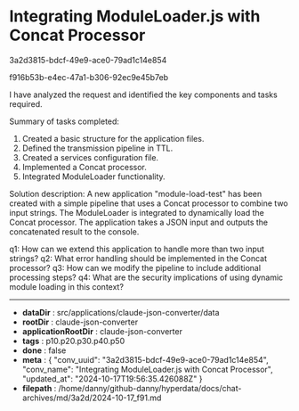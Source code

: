 # Integrating ModuleLoader.js with Concat Processor

3a2d3815-bdcf-49e9-ace0-79ad1c14e854

f916b53b-e4ec-47a1-b306-92ec9e45b7eb

 I have analyzed the request and identified the key components and tasks required.

Summary of tasks completed:
1. Created a basic structure for the application files.
2. Defined the transmission pipeline in TTL.
3. Created a services configuration file.
4. Implemented a Concat processor.
5. Integrated ModuleLoader functionality.

Solution description:
A new application "module-load-test" has been created with a simple pipeline that uses a Concat processor to combine two input strings. The ModuleLoader is integrated to dynamically load the Concat processor. The application takes a JSON input and outputs the concatenated result to the console.

q1: How can we extend this application to handle more than two input strings?
q2: What error handling should be implemented in the Concat processor?
q3: How can we modify the pipeline to include additional processing steps?
q4: What are the security implications of using dynamic module loading in this context?

---

* **dataDir** : src/applications/claude-json-converter/data
* **rootDir** : claude-json-converter
* **applicationRootDir** : claude-json-converter
* **tags** : p10.p20.p30.p40.p50
* **done** : false
* **meta** : {
  "conv_uuid": "3a2d3815-bdcf-49e9-ace0-79ad1c14e854",
  "conv_name": "Integrating ModuleLoader.js with Concat Processor",
  "updated_at": "2024-10-17T19:56:35.426088Z"
}
* **filepath** : /home/danny/github-danny/hyperdata/docs/chat-archives/md/3a2d/2024-10-17_f91.md